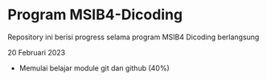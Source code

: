 # Program MSIB4-Dicoding
Repository ini berisi progress selama program MSIB4 Dicoding berlangsung

20 Februari 2023 
- Memulai belajar module git dan github (40%)
